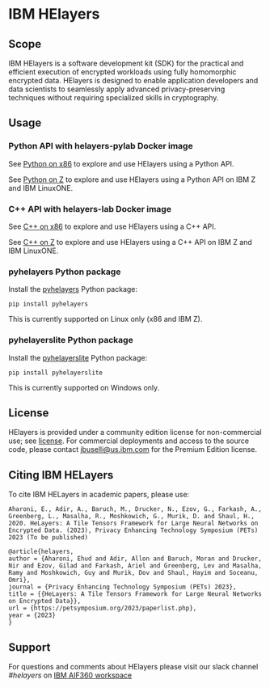 # IBM HElayers

## Scope

IBM HElayers is a software development kit (SDK) for the practical and efficient
execution of encrypted workloads using fully homomorphic encrypted data.
HElayers is designed to enable application developers and data scientists to
seamlessly apply advanced privacy-preserving techniques without requiring
specialized skills in cryptography.

## Usage

### Python API with helayers-pylab Docker image

See [Python on x86](pylab.md) to explore and use HElayers using a Python API.

See [Python on Z](pylab-s390x.md) to explore and use HElayers using a Python
API on IBM Z and IBM LinuxONE.

### C++ API with helayers-lab Docker image

See [C++ on x86](pylab.md) to explore and use HElayers using a C++ API.

See [C++ on Z](pylab-s390x.md) to explore and use HElayers using a C++ API on
IBM Z and IBM LinuxONE.

### pyhelayers Python package

Install the [pyhelayers](https://pypi.org/project/pyhelayers/) Python package:

    pip install pyhelayers

This is currently supported on Linux only (x86 and IBM Z).

### pyhelayerslite Python package

Install the [pyhelayerslite](https://pypi.org/project/pyhelayerslite/) Python package:

    pip install pyhelayerslite

This is currently supported on Windows only.

## License

HElayers is provided under a community edition license for non-commercial use;
see [license](https://ibm.ent.box.com/s/zfl6rt2p09811nyy8yow8t3mpsmkmsw6). For
commercial deployments and access to the source code, please contact
[jbuselli@us.ibm.com](mailto:jbuselli@us.ibm.com) for the Premium Edition
license.

## Citing IBM HELayers

To cite IBM HELayers in academic papers, please use:

```
Aharoni, E., Adir, A., Baruch, M., Drucker, N., Ezov, G., Farkash, A., Greenberg, L., Masalha, R., Moshkowich, G., Murik, D. and Shaul, H., 2020. HeLayers: A Tile Tensors Framework for Large Neural Networks on Encrypted Data. (2023), Privacy Enhancing Technology Symposium (PETs) 2023 (To be published)
```

```
@article{helayers,
author = {Aharoni, Ehud and Adir, Allon and Baruch, Moran and Drucker, Nir and Ezov, Gilad and Farkash, Ariel and Greenberg, Lev and Masalha, Ramy and Moshkowich, Guy and Murik, Dov and Shaul, Hayim and Soceanu, Omri},
journal = {Privacy Enhancing Technology Symposium (PETs) 2023},
title = {{HeLayers: A Tile Tensors Framework for Large Neural Networks on Encrypted Data}},
url = {https://petsymposium.org/2023/paperlist.php},
year = {2023}
}
```

## Support
For questions and comments about HElayers please visit our slack channel <i>#helayers</i> on [IBM AIF360 workspace](https://join.slack.com/t/aif360/shared_invite/zt-5hfvuafo-X0~g6tgJQ~7tIAT~S294TQ)
